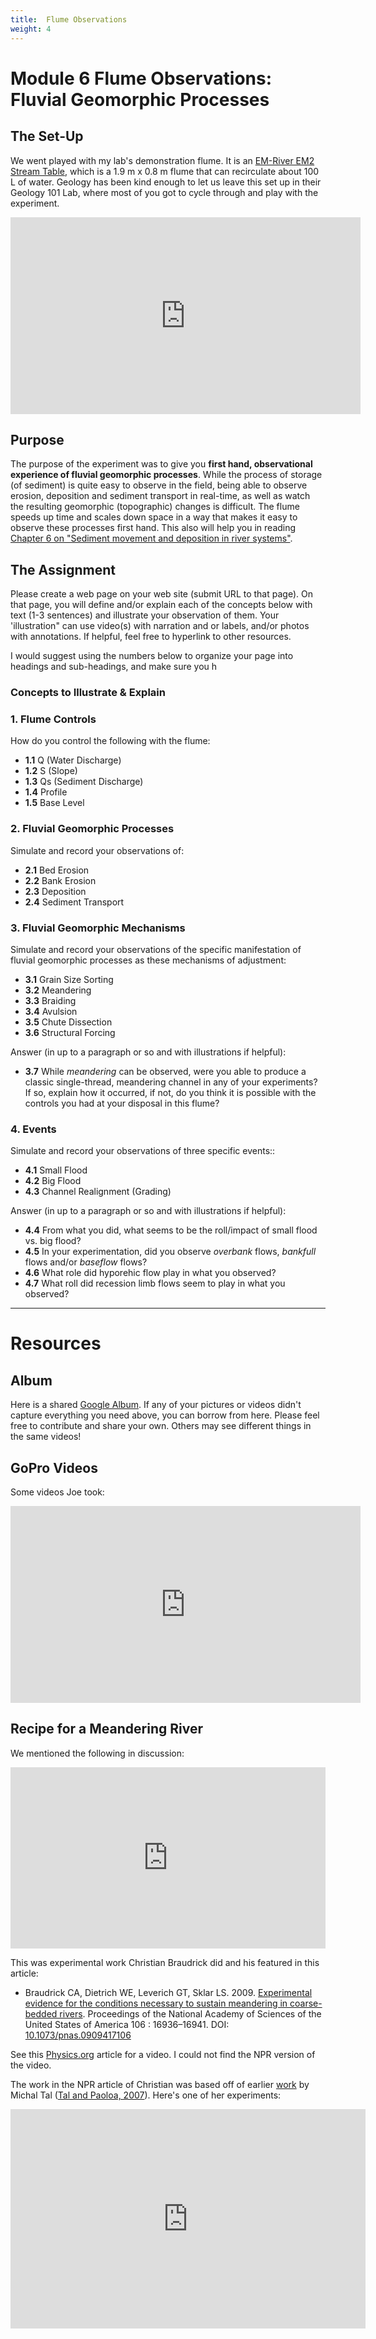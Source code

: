 ```yaml
---
title: 	Flume Observations
weight: 4
---
```

# Module 6 Flume Observations: Fluvial Geomorphic Processes

## The Set-Up
We went played with my lab's demonstration flume. It is an [EM-River EM2 Stream Table](https://emriver.com/models/em2/), which is a 1.9  m x 0.8 m flume that can recirculate about 100 L of water. Geology has been kind enough to let us leave this set up in their Geology 101 Lab, where most of you got to cycle through and play with the experiment. 

<div class ="responsive-embed">
<iframe width="560" height="315" src="https://www.youtube.com/embed/S_iBiw0bA3g" frameborder="0" allow="accelerometer; autoplay; clipboard-write; encrypted-media; gyroscope; picture-in-picture" allowfullscreen></iframe>
</div>

## Purpose
The purpose of the experiment was to give you **first hand, observational experience of fluvial geomorphic processes**. While the process of storage (of sediment) is quite easy to observe in the field, being able to observe erosion, deposition and sediment transport in real-time, as well as watch the resulting geomorphic (topographic) changes is difficult. The flume speeds up time and scales down space in a way that makes it easy to observe these processes first hand. This also will help you in reading [Chapter 6 on "Sediment movement and deposition in river systems"](https://ebookcentral-proquest-com.dist.lib.usu.edu/lib/usu/reader.action?docID=1032536&ppg=97). 



## The Assignment

Please create a web page on your web site (submit URL to that page). On that page, you will define and/or explain each of the concepts below with text (1-3 sentences) and illustrate your observation of them.  Your 'illustration" can use video(s) with narration and or labels, and/or photos with annotations. If helpful, feel free to hyperlink to other resources.

I would suggest using the numbers below to organize your page into headings and sub-headings, and make sure you h

### Concepts to Illustrate & Explain

### 1. Flume Controls
How do you control the following with the flume:
- **1.1** Q (Water Discharge)
- **1.2** S (Slope)
- **1.3** Qs (Sediment Discharge)
- **1.4** Profile
- **1.5** Base Level

### 2. Fluvial Geomorphic Processes
Simulate and record your observations of:

- **2.1** Bed Erosion
- **2.2** Bank Erosion
- **2.3** Deposition
- **2.4** Sediment Transport

### 3. Fluvial Geomorphic Mechanisms
Simulate and record your observations of the specific manifestation of fluvial geomorphic processes as these mechanisms of adjustment:

- **3.1** Grain Size Sorting
- **3.2** Meandering
- **3.3** Braiding
- **3.4** Avulsion
- **3.5** Chute Dissection
- **3.6** Structural Forcing

Answer (in up to a  paragraph or so and with illustrations if helpful):

- **3.7**  While *meandering* can be observed, were you able to produce a classic single-thread, meandering channel in any of your experiments? If so, explain how it occurred, if not, do you think it is possible with the controls you had at your disposal in this flume?




### 4. Events
Simulate and record your observations of three specific events::

- **4.1** Small Flood
- **4.2** Big Flood
- **4.3** Channel Realignment (Grading)

Answer (in up to a  paragraph or so and with illustrations if helpful):

- **4.4**  From what you did, what seems to be the roll/impact of small flood vs. big flood?
- **4.5** In your experimentation, did you observe *overbank* flows, *bankfull* flows and/or *baseflow* flows?
- **4.6**  What role did hyporehic flow play in what you observed?
- **4.7** What roll did recession limb flows seem to play in what you observed?

-------
# Resources


## Album
Here is a shared [Google Album](https://photos.app.goo.gl/bBndwsfLFUVFdUb66). If any of your pictures or videos didn't capture everything you need above, you can borrow from here. Please feel  free to contribute and share your own. Others may see different things in the same videos!

## GoPro Videos

Some videos Joe took:
<div class="responsive-embed"><iframe width="560" height="315" src="https://www.youtube.com/embed/videoseries?list=PL0ZiZg4rilzJe6tlN7uox9VZSyWN3ks0K" frameborder="0" allow="autoplay; encrypted-media" allowfullscreen></iframe></div>

## Recipe for a Meandering River

We mentioned the following in discussion:

<iframe src="https://www.npr.org/player/embed/113435517/113435493" width="100%" height="290" frameborder="0" scrolling="no" title="NPR embedded audio player"></iframe>

This was experimental work Christian Braudrick did and his featured in this article:
- Braudrick CA, Dietrich WE, Leverich GT, Sklar LS. 2009. [Experimental evidence for the conditions necessary to sustain meandering in coarse-bedded rivers](http://dx.doi.org/10.1073/pnas.0909417106). Proceedings of the National Academy of Sciences of the United States of America 106 : 16936–16941. DOI: [10.1073/pnas.0909417106](http://dx.doi.org/10.1073/pnas.0909417106)

See this [Physics.org](https://phys.org/news/2009-10-alfalfa-line-meandering-streams-video.html) article for a video. I could not find the NPR version of the video.

The work in the NPR article of Christian was based off of earlier [work](https://pubs.geoscienceworld.org/gsa/geology/article-abstract/35/4/347/129823/Dynamic-single-thread-channels-maintained-by-the?redirectedFrom=fulltext) by Michal Tal ([Tal and Paoloa, 2007](https://pubs.geoscienceworld.org/gsa/geology/article-abstract/35/4/347/129823/Dynamic-single-thread-channels-maintained-by-the?redirectedFrom=fulltext)). Here's one of her experiments:

<iframe src="https://widgets.figshare.com/articles/12339878/embed?show_title=1" width="568" height="351" allowfullscreen frameborder="0"></iframe>


